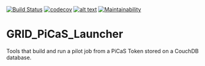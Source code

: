 [![Build Status](https://travis-ci.org/apmechev/GRID_PiCaS_Launcher.svg?branch=master)](https://travis-ci.org/apmechev/GRID_PiCaS_Launcher)
[![codecov](https://codecov.io/gh/apmechev/GRID_PiCaS_Launcher/master/restructure/graph/badge.svg)](https://codecov.io/gh/apmechev/GRID_PiCaS_Launcher)
[![alt text](http://apmechev.com/img/git_repos/GRID_picastools_clones.svg "github clones since 2017-01-25")](https://github.com/apmechev/github_clones_badge)
[![Maintainability](https://api.codeclimate.com/v1/badges/c12a2cdff58228747e4a/maintainability)](https://codeclimate.com/github/apmechev/GRID_PiCaS_Launcher/maintainability)


GRID_PiCaS_Launcher
=============

Tools that build and run a pilot job from a PiCaS Token stored on a CouchDB database. 
